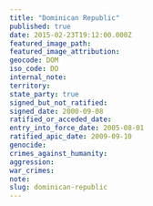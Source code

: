 ```yaml
---
title: "Dominican Republic"
published: true
date: 2015-02-23T19:12:00.000Z
featured_image_path:
featured_image_attribution:
geocode: DOM
iso_code: DO
internal_note:
territory:
state_party: true
signed_but_not_ratified:
signed_date: 2000-09-08
ratified_or_acceded_date:
entry_into_force_date: 2005-08-01
ratified_apic_date: 2009-09-10
genocide:
crimes_against_humanity:
aggression:
war_crimes:
note:
slug: dominican-republic
---
```


